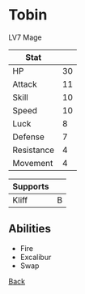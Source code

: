 # Tobin

LV7 Mage

| Stat       | <!-- --> |
| ---------- | -------- |
| HP         | 30       |
| Attack     | 11       |
| Skill      | 10       |
| Speed      | 10       |
| Luck       | 8        |
| Defense    | 7        |
| Resistance | 4        |
| Movement   | 4        |

| Supports | <!-- --> |
| -------- | -------- |
| Kliff    | B        |

## Abilities

- Fire
- Excalibur
- Swap

[Back](README.md)
